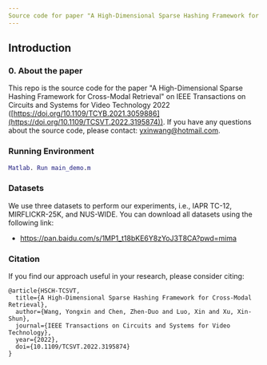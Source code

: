 ```yaml
---
Source code for paper "A High-Dimensional Sparse Hashing Framework for Cross-Modal Retrieval"
---
```

## Introduction
### 0. About the paper
This repo is the source code for the paper "A High-Dimensional Sparse Hashing Framework for Cross-Modal Retrieval" on IEEE Transactions on Circuits and Systems for Video Technology 2022 ([https://doi.org/10.1109/TCYB.2021.3059886](https://doi.org/10.1109/TCSVT.2022.3195874)). If you have any questions about the source code, please contact: yxinwang@hotmail.com.

### Running Environment
```matlab
Matlab. Run main_demo.m
```

### Datasets
We use three datasets to perform our experiments, i.e., IAPR TC-12, MIRFLICKR-25K, and NUS-WIDE. You can download all datasets using the following link:
- https://pan.baidu.com/s/1MP1_t18bKE6Y8zYoJ3T8CA?pwd=mima


### Citation
If you find our approach useful in your research, please consider citing:
```
@article{HSCH-TCSVT,
  title={A High-Dimensional Sparse Hashing Framework for Cross-Modal Retrieval},
  author={Wang, Yongxin and Chen, Zhen-Duo and Luo, Xin and Xu, Xin-Shun},
  journal={IEEE Transactions on Circuits and Systems for Video Technology},
  year={2022},
  doi={10.1109/TCSVT.2022.3195874}
}
```

